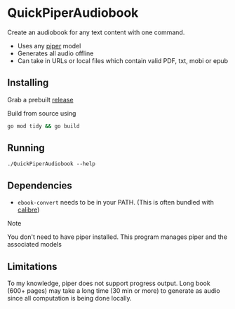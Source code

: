 # QuickPiperAudiobook

Create an audiobook for any text content with one command. 
 - Uses any [piper](https://rhasspy.github.io/piper-samples/) model
 - Generates all audio offline
 - Can take in URLs or local files which contain valid PDF, txt, mobi or epub



## Installing

Grab a prebuilt [release](https://github.com/C-Loftus/QuickPiperAudiobook/releases/)

Build from source using 

```sh
go mod tidy && go build
```

## Running 

```
./QuickPiperAudiobook --help
```

## Dependencies

- `ebook-convert` needs to be in your PATH. (This is often bundled with [calibre](https://calibre-ebook.com/))

> [!NOTE]  
> You don't need to have piper installed. This program manages piper and the associated models

## Limitations

To my knowledge, piper does not support progress output. Long book (600+ pages) may take a long time (30 min or more) to generate as audio since all computation is being done locally. 